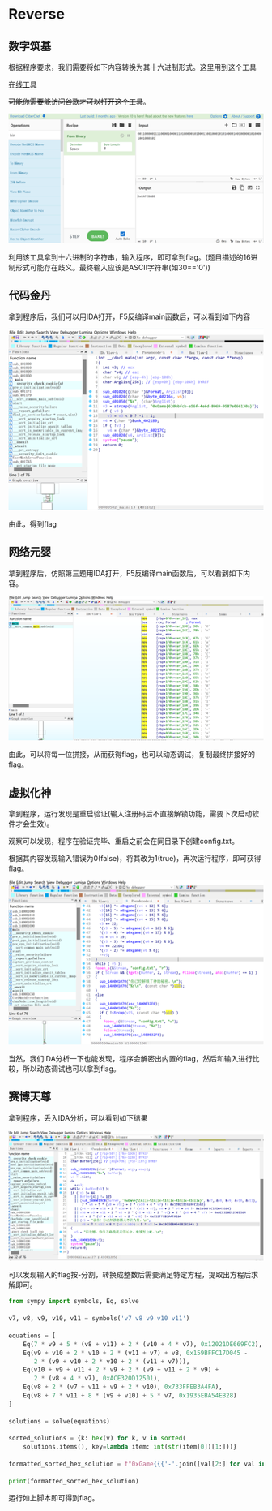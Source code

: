 # Reverse

## 数字筑基

根据程序要求，我们需要将如下内容转换为其十六进制形式。这里用到这个工具

[在线工具](https://gchq.github.io/CyberChef/) 

~~可能你需要能访问谷歌才可以打开这个工具~~。

![工具界面1](1.png)

利用该工具拿到十六进制的字符串，输入程序，即可拿到flag。(题目描述的16进制形式可能存在歧义。最终输入应该是ASCII字符串(如30=='0'))

## 代码金丹

拿到程序后，我们可以用IDA打开，F5反编译main函数后，可以看到如下内容

![IDA界面2](2.png)

由此，得到flag

## 网络元婴

拿到程序后，仿照第三题用IDA打开，F5反编译main函数后，可以看到如下内容。

![IDA界面3](3.png)

由此，可以将每一位拼接，从而获得flag，也可以动态调试，复制最终拼接好的flag。

## 虚拟化神

拿到程序，运行发现是重启验证(输入注册码后不直接解锁功能，需要下次启动软件才会生效)。

观察可以发现，程序在验证完毕、重启之前会在同目录下创建config.txt。

根据其内容发现输入错误为0(false)，将其改为1(true)，再次运行程序，即可获得flag。

![IDA界面4](4.png)

当然，我们IDA分析一下也能发现，程序会解密出内置的flag，然后和输入进行比较，所以动态调试也可以拿到flag。

## 赛博天尊

拿到程序，丢入IDA分析，可以看到如下结果

![IDA界面5](5.png)

可以发现输入的flag按-分割，转换成整数后需要满足特定方程，提取出方程后求解即可。

```python
from sympy import symbols, Eq, solve

v7, v8, v9, v10, v11 = symbols('v7 v8 v9 v10 v11')

equations = [
    Eq(7 * v9 + 5 * (v8 + v11) + 2 * (v10 + 4 * v7), 0x12021DE669FC2),
    Eq(v9 + v10 + 2 * v10 + 2 * (v11 + v7) + v8, 0x159BFFC17D045 -
       2 * (v9 + v10 + 2 * v10 + 2 * (v11 + v7))),
    Eq(v10 + v9 + v11 + 2 * v9 + 2 * (v9 + v11 + 2 * v9) +
       2 * (v8 + 4 * v7), 0xACE320D12501),
    Eq(v8 + 2 * (v7 + v11 + v9 + 2 * v10), 0x733FFEB3A4FA),
    Eq(v8 + 7 * v11 + 8 * (v9 + v10) + 5 * v7, 0x1935EBA54EB28)
]

solutions = solve(equations)

sorted_solutions = {k: hex(v) for k, v in sorted(
    solutions.items(), key=lambda item: int(str(item[0])[1:]))}

formatted_sorted_hex_solution = f"0xGame{{{'-'.join([val[2:] for val in sorted_solutions.values()])}}}"

print(formatted_sorted_hex_solution)

```

运行如上脚本即可得到flag。